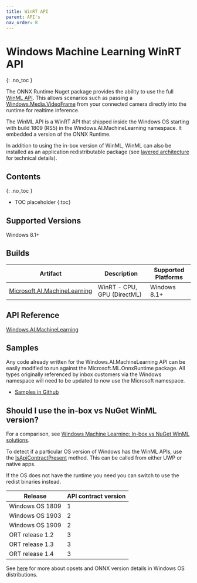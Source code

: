 ```yaml
---
title: WinRT API
parent: API's
nav_order: 8
---
```


# Windows Machine Learning WinRT API
{: .no_toc }

The ONNX Runtime Nuget package provides the ability to use the full [WinML API](https://docs.microsoft.com/en-us/windows/ai/windows-ml/api-reference).
This allows scenarios such as passing a [Windows.Media.VideoFrame](https://docs.microsoft.com/en-us/uwp/api/Windows.Media.VideoFrame) from your connected camera directly into the runtime for realtime inference.

The WinML API is a WinRT API that shipped inside the Windows OS starting with build 1809 (RS5) in the Windows.AI.MachineLearning namespace. It embedded a version of the ONNX Runtime.

In addition to using the in-box version of WinML, WinML can also be installed as an application redistributable package (see [layered architecture](../../resources/high-level-design.md#the-onnx-runtime-and-windows-os-integration) for technical details).

## Contents
{: .no_toc }

* TOC placeholder
{:toc}

## Supported Versions
Windows 8.1+

## Builds

|Artifact|Description|Supported Platforms|
|---|---|---|
|[Microsoft.AI.MachineLearning](https://www.nuget.org/packages/Microsoft.AI.MachineLearning)|WinRT - CPU, GPU (DirectML)|Windows 8.1+|


## API Reference
[Windows.AI.MachineLearning](https://docs.microsoft.com/en-us/windows/ai/windows-ml/api-reference)

## Samples

Any code already written for the Windows.AI.MachineLearning API can be easily modified to run against the Microsoft.ML.OnnxRuntime package. All types originally referenced by inbox customers via the Windows namespace will need to be updated to now use the Microsoft namespace.

* [Samples in Github](https://github.com/microsoft/Windows-Machine-Learning/tree/master/Samples/SqueezeNetObjectDetection/Desktop/cpp) 

## Should I use the in-box vs NuGet WinML version?

For a comparison, see [Windows Machine Learning: In-box vs NuGet WinML solutions](https://docs.microsoft.com/en-us/windows/ai/windows-ml/#in-box-vs-nuget-winml-solutions).

To detect if a particular OS version of Windows has the WinML APIs, use the [IsApiContractPresent](https://docs.microsoft.com/en-us/uwp/api/windows.foundation.metadata.apiinformation.isapicontractpresent) method.  This can be called from either UWP or native apps.

If the OS does not have the runtime you need you can switch to use the redist binaries instead.

|Release|API contract version|
|--|--|
|Windows OS 1809| 1|
|Windows OS 1903| 2|
|Windows OS 1909| 2|
|ORT release 1.2| 3|
|ORT release 1.3| 3|
|ORT release 1.4| 3|

See [here](https://docs.microsoft.com/en-us/windows/ai/windows-ml/onnx-versions) for more about opsets and ONNX version details in Windows OS distributions.
